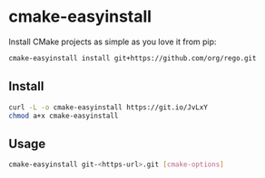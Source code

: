 # cmake-easyinstall

Install CMake projects as simple as you love it from pip:
```sh
cmake-easyinstall install git+https://github.com/org/rego.git
```

## Install

```sh
curl -L -o cmake-easyinstall https://git.io/JvLxY
chmod a+x cmake-easyinstall
```

## Usage

```sh
cmake-easyinstall git-<https-url>.git [cmake-options]
```
